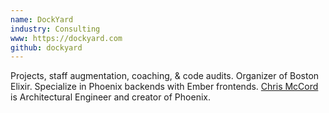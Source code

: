 ```yaml
---
name: DockYard
industry: Consulting
www: https://dockyard.com
github: dockyard
---
```

Projects, staff augmentation, coaching, & code audits. Organizer of Boston Elixir. Specialize in Phoenix backends with Ember frontends. [Chris McCord](https://github.com/chrismccord) is Architectural Engineer and creator of Phoenix.
